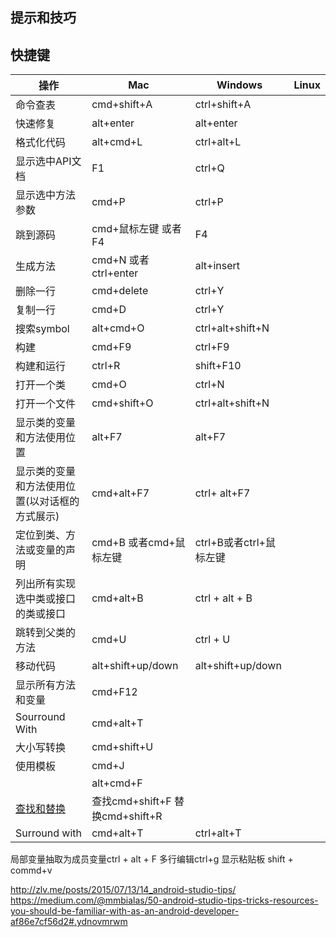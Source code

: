 ## 提示和技巧


## 快捷键
| 操作 | Mac| Windows | Linux|
| -- | -- | -- | -- |
| 命令查表 | cmd+shift+A | ctrl+shift+A | |
|快速修复 | alt+enter | alt+enter |  |
| 格式化代码 |alt+cmd+L | ctrl+alt+L|  |
| 显示选中API文档| F1 | ctrl+Q | |
| 显示选中方法参数 |cmd+P | ctrl+P| |
| 跳到源码| cmd+鼠标左键 或者F4 | F4 |  |
| 生成方法 | cmd+N 或者 ctrl+enter | alt+insert |  |
| 删除一行| cmd+delete | ctrl+Y |  |
| 复制一行| cmd+D| ctrl+Y |  |
|搜索symbol | alt+cmd+O | ctrl+alt+shift+N |  |
|构建 | cmd+F9| ctrl+F9 |  |
|构建和运行 |ctrl+R| shift+F10 |  |
|打开一个类 |cmd+O| ctrl+N |  |
|打开一个文件 |cmd+shift+O| ctrl+alt+shift+N |  |
|显示类的变量和方法使用位置 |alt+F7| alt+F7 |  |
|显示类的变量和方法使用位置(以对话框的方式展示) |cmd+alt+F7|ctrl+ alt+F7 |  |
|定位到类、方法或变量的声明 |cmd+B 或者cmd+鼠标左键|ctrl+B或者ctrl+鼠标左键 |  |
|列出所有实现选中类或接口的类或接口|cmd+alt+B |ctrl + alt + B|  |
|跳转到父类的方法|cmd+U |ctrl + U|  |
|移动代码|alt+shift+up/down |alt+shift+up/down|  |
|显示所有方法和变量|cmd+F12 ||  |
|Sourround With|cmd+alt+T ||  |
|大小写转换|cmd+shift+U ||  |
|使用模板|cmd+J ||  |
||alt+cmd+F ||  |
|[查找和替换](https://www.jetbrains.com/idea/help/find-and-replace-in-path.html)|查找cmd+shift+F 替换cmd+shift+R||  |
|Surround with| cmd+alt+T|ctrl+alt+T|  |

局部变量抽取为成员变量ctrl + alt + F
多行编辑ctrl+g
显示粘贴板 shift + commd+v

http://zlv.me/posts/2015/07/13/14_android-studio-tips/
https://medium.com/@mmbialas/50-android-studio-tips-tricks-resources-you-should-be-familiar-with-as-an-android-developer-af86e7cf56d2#.ydnovmrwm
